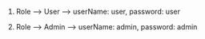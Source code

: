 1) Role --> User -->
userName: user,
password: user

2) Role --> Admin --> 
userName: admin,
password: admin
